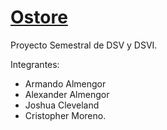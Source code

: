 # [Ostore](https://simplestoreonline.com/)

Proyecto Semestral de DSV y DSVI.

Integrantes:

- Armando Almengor
- Alexander Almengor
- Joshua Cleveland
- Cristopher Moreno.
